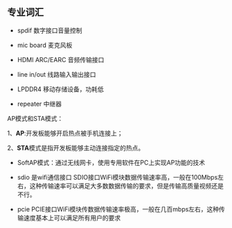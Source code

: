 ## 专业词汇

- spdif   数字接口音量控制

- mic board 麦克风板

- HDMI ARC/EARC 音频传输接口 

- line in/out 线路输入输出接口

- LPDDR4  移动存储设备，功耗低

- repeater 中继器

AP模式和STA模式：
  
 1、**AP**:开发板能够开启热点被手机连接上；
 
 2、**STA**模式是指开发板能够主动连接指定的热点。

- SoftAP模式：通过无线网卡，使用专用软件在PC上实现AP功能的技术

- sdio  是wifi通信接口      SDIO接口WiFi模块数据传输速率高，一般在100Mbps左右，这种传输速率可以满足大多数数据传输的要求，但是传输高质量视频还是不行。

- pcie   PCIE接口WiFi模块传数据传输速率极高，一般在几百mbps左右，这种传输速度基本上可以满足所有用户的要求

  

